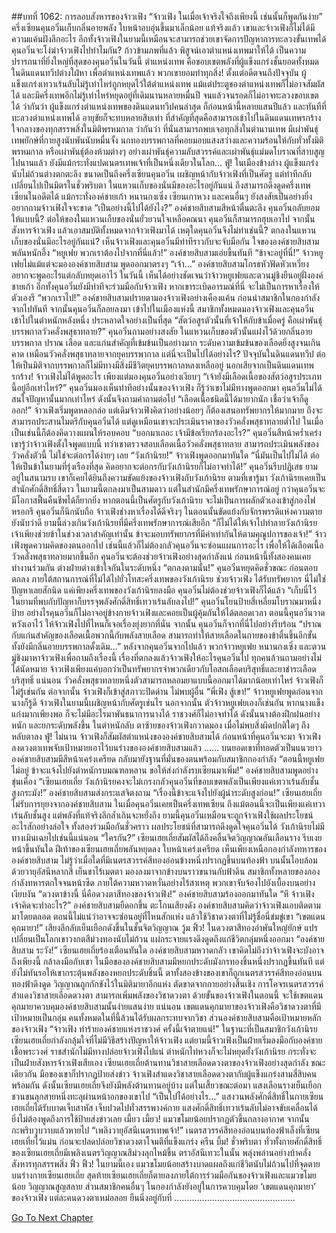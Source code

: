 ##บทที่ 1062: การลอบสังหารของจ้าวเฟิง
“จ้าวเฟิง ในเมื่อเจ้าจริงใจถึงเพียงนี้ เช่นนั้นก็พูดกันง่าย”
ครึ่งเซียนคุนอวิ๋นเก็บกลิ่นอายพลัง ใบหน้าอบอุ่นขึ้นมาเล็กน้อย
แท้จริงแล้ว เขาและจ้าวเฟิงก็ไม่ได้มีความแค้นฝังลึกอะไร อีกทั้งจ้าวเฟิงในยามนี้เหมือนจะสามารถช่วยเขาจัดการปัญหาการทะลวงขั้นเทพได้
คุนอวิ๋นจะโง่ฆ่าจ้าวเฟิงไปทำไมกัน?
ก้าวข้ามภพที่แล้ว พิสูจน์เอาตำแหน่งเทพมาให้ได้ เป็นความปรารถนาที่ยิ่งใหญ่ที่สุดของคุนอวิ๋นในวันนี้
ตำแหน่งเทพ คือขอบเขตพลังที่ผู้แข็งแกร่งชั้นยอดทั้งหมดในดินแดนทวีปต่างใฝ่หา เพื่อตำแหน่งเทพแล้ว พวกเขายอมทำทุกสิ่ง!
ตั้งแต่อดีตจนถึงปัจจุบัน ผู้แข็งแกร่งเทวาเร้นลับไม่รู้เท่าไหร่ถูกหยุดไว้ใต้ตำแหน่งเทพ แม้แต่ประตูของตำแหน่งเทพก็ไม่อาจสัมผัสได้ และมีครึ่งเทพอีกไม่รู้เท่าไหร่หยุดอยู่ที่เดิมนานหลายหมื่นปี จนแล้วจนรอดก็ไม่อาจทะลวงขอบเขตได้
ว่ากันว่า ผู้แข็งแกร่งตำแหน่งเทพของดินแดนทวีปคนล่าสุด ก็ก่อนหน้านี้หลายแสนปีแล้ว
และทันทีที่ทะลวงตำแหน่งเทพได้ อายุขัยก็จะทบหลายสิบเท่า ที่สำคัญที่สุดคือสามารถเข้าไปในดินแดนเทพรกร้าง ใจกลางของทุกสรรพสิ่งในมิติพรหมกาล
ว่ากันว่า ที่นั่นสามารถพบเจอทุกสิ่งในตำนานเทพ มีเผ่าพันธุ์เทพยักษ์ที่กายสูงนับพันนับหมื่นจั้ง นกทองบรรพกาลที่คอยมอบแสงสว่างและความร้อนให้กับทั่วทั้งมิติพรหมกาล หรือเผ่าพันธุ์ต้องห้ามต่างๆ อย่างเผ่าพันธุ์ความลับสวรรค์และเผ่าพันธุ์แม่มดโบราณที่สาบสูญไปนานแล้ว ยังมีแม้กระทั่งแปดเนตรเทพเจ้าที่เป็นหนึ่งเดียวในโลก...
ฟู่!
ในเมืองข้างล่าง ผู้แข็งแกร่งนับไม่ถ้วนต่างตกตะลึง
ขนาดเป็นถึงครึ่งเซียนคุนอวิ๋น เผชิญหน้ากับจ้าวเฟิงที่เป็นศัตรู แต่ท่าทีกลับเปลี่ยนไปเป็นมิตรในชั่วพริบตา
ในแหวนเก็บของนั่นมีของอะไรอยู่กันแน่ ถึงสามารถดึงดูดครึ่งเทพเซียนในอดีตได้
แม้กระทั่งองค์ชายเก้า หนานกงเซิ่ง เซียนเกาหวง และคนอื่นๆ ยังสงสัยเป็นอย่างยิ่ง อยากถามจ้าวเฟิงใจจะขาด
“เป็นอย่างนี้ไปได้ยังไง?”
องค์ชายสิบสามสีหน้าตื่นตะลึง
คุนอวิ๋นกลับยอมให้แบบนี้?
ต่อให้ของในแหวนเก็บของนั่นยั่วยวนใจเหลือคณนา คุนอวิ๋นก็สามารถฮุบเอาไป จากนั้นสังหารจ้าวเฟิง แล้วเอาสมบัติทั้งหมดจากจ้าวเฟิงมาได้
เหตุใดคุนอวิ๋นจึงไม่ทำเช่นนี้? ตกลงในแหวนเก็บของนั่นมีอะไรอยู่กันแน่?
เห็นจ้าวเฟิงและคุนอวิ๋นมีท่าทีราวกับจะจับมือกัน ใจขององค์ชายสิบสามพลันหนักอึ้ง
“หยูเฟย พวกเราต้องไปจากที่นี่แล้ว!”
องค์ชายสิบสามเอ่ยขึ้นทันที
“ข้าจะอยู่ที่นี่!”
จ้าวหยูเฟยไม่แม้แต่จะมององค์ชายสิบสาม พูดออกมาตรงๆ
“เจ้า…”
องค์ชายสิบสามโกรธหัวฟัดหัวเหวี่ยง อยากจะพูดอะไรแต่กลับหยุดเอาไว้
ในวันนี้ เห็นได้อย่างชัดเจนว่าจ้าวหยูเฟยและตวนมู่ชิงยืนอยู่ฝั่งองค์ชายเก้า อีกทั้งคุนอวิ๋นยังมีท่าทีจะร่วมมือกับจ้าวเฟิง
หากเขาระเบิดอารมณ์ที่นี่ จะไม่เป็นการหาเรื่องให้ตัวเองรึ
“พวกเราไป!”
องค์ชายสิบสามปรายตามองจ้าวเฟิงอย่างเคืองแค้น ก่อนนำสมาชิกในกองกำลังจากไปทันที
จากนั้นคุนอวิ๋นก็ลอยลงมา เข้าไปในเมืองแห่งนี้
สมาชิกทั้งหมดมองจ้าวเฟิงและคุนอวิ๋นเข้าไปในตำหนักหลังหนึ่ง ประหลาดใจอย่างเป็นที่สุด
“สัตว์อสูรตัวนั้นที่เจ้าให้กับข้าเมื่อครู่ คือเผ่าพันธุ์บรรพกาลวัวคลั่งพสุธาทลาย?”
คุนอวิ๋นถามอย่างสงสัย
ในแหวนเก็บของตัวนั้นแฝงไว้ด้วยกลิ่นอายบรรพกาล ปราณ เลือด และแก่นสำคัญที่เข้มข้นเป็นอย่างมาก ระดับความเข้มข้นของเลือดยิ่งสูงจนเกินคาด เหมือนวัวคลั่งพสุธาทลายจากยุคบรรพากาล
แต่นี่จะเป็นไปได้อย่างไร? ปัจจุบันในดินแดนทวีป ต่อให้เป็นมิติจากบรรพกาลก็ไม่มีทางมีสิ่งมีชีวิตยุคบรรพกาลหลงเหลืออยู่
นอกเสียจากเป็นดินแดนเทพรกร้าง!
จ้าวเฟิงไม่ได้พูดอะไร เพียงแต่มองคุนอวิ๋นอย่างเงียบๆ
“เจ้ายังมีเลือดเนื้อของสัตว์อสูรประเภทนี้อยู่อีกเท่าไหร่?”
คุนอวิ๋นมองเห็นท่าทีอย่างนั้นของจ้าวเฟิง ก็รู้ว่าเขาไม่มีทางพูดออกมา คุนอวิ๋นไม่ได้สนใจปัญหานั้นมากเท่าไหร่ ดังนั้นจึงถามคำถามต่อไป
“เลือดเนื้อชนิดนี้ได้มายากนัก เชื่อว่าเจ้าก็ดูออก!”
จ้าวเฟิงเริ่มพูดหลอกล่อ
แต่เดิมจ้าวเฟิงคิดว่าอย่างน้อยๆ ก็ต้องเสนอทรัพยากรให้มากมาย ถึงจะสามารถประสานไมตรีกับคุนอวิ๋นได้
แต่ดูเหมือนเขาจะประเมินราคาของวัวคลั่งพสุธาทลายต่ำไป ในเมื่อเป็นเช่นนี้ก็ต้องคิดวางแผนให้รอบคอบ
“บอกมาเถอะ เจ้ามีข้อเรียกร้องอะไร?”
คุนอวิ๋นสีหน้าคร่ำเคร่ง เขารู้ว่าจ้าวเฟิงตั้งใจพูดแบบนี้
ทว่าเขาตรวจสอบเลือดเนื้อวัวคลั่งพสุธาทลาย สามารถประเมินพลังของวัวคลั่งตัวนี้ ไม่ใช่จะต่อกรได้ง่ายๆ เลย
“วังเก้านิรย!”
จ้าวเฟิงพูดออกมาทันใด
“นี่มันเป็นไปไม่ได้ ต่อให้เป็นข้าในยามที่รุ่งเรืองที่สุด คิดอยากจะต่อกรกับวังเก้านิรยก็ไม่อาจทำได้!”
คุนอวิ๋นรีบปฏิเสธ
ยามอยู่ในสนามรบ เขาก็เคยได้ยินถึงความขัดแย้งของจ้าวเฟิงกับวังเก้านิรย
ตามที่เขารู้มา วังเก้านิรยเคยเป็นสำนักศักดิ์สิทธิ์สี่ดาว ในยามนี้ตกลงมาเป็นสามดาว แต่ในสำนักมีครึ่งเทพรักษาการณ์อยู่
กว่าคุนอวิ๋นจะมีโอกาสฟื้นคืนชีพได้ก็ยากยิ่ง หากตอนนี้เป็นศัตรูกับวังเก้านิรย จะไม่เป็นการผลักตัวเองเข้าสู่กองไฟหรอกรึ
คุนอวิ๋นก็นึกนับถือ จ้าวเฟิงช่างหาเรื่องได้ดีจริงๆ ในตอนนั้นขัดแย้งกับจักรพรรดิแห่งความตายยังนับว่าดี ยามนี้ล่วงเกินวังเก้านิรยที่มีครึ่งเทพรักษาการณ์เสียอีก
“ก็ไม่ได้ให้เจ้าไปทำลายวังเก้านิรย เจ้าเพียงช่วยข้าในช่วงเวลาสำคัญเท่านั้น ข้าจะมอบทรัพยากรที่มีค่าเท่ากันให้ตามคุณูปการของเจ้า!”
จ้าวเฟิงพูดความคิดของตนออกไป
เช่นนี้แล้วก็ไม่ต้องกลัวคุนอวิ๋นจะซ่อนแผนการอะไร เพื่อให้ได้เลือดเนื้อวัวคลั่งพสุธาทลายมากขึ้นอีก คุนอวิ๋นจะต้องช่วยจ้าวเฟิงอย่างสุดกำลังแน่
ก่อนหน้านี้ทั้งสองคนเคยทำงานร่วมกัน ต่างฝ่ายต่างเข้าใจกันในระดับหนึ่ง
“ตกลงตามนั้น!”
คุนอวิ๋นหยุดคิดชั่วขณะ ก่อนตอบตกลง
ภายใต้สถานการณ์ที่ไม่ได้ไปยั่วโทสะครึ่งเทพของวังเก้านิรย ช่วยจ้าวเฟิง ได้รับทรัพยากร นี่ไม่ใช่ปัญหาเลยสักนิด
แค่เพียงครึ่งเทพของวังเก้านิรยลงมือ คุนอวิ๋นไม่ต้องช่วยจ้าวเฟิงก็ได้แล้ว
“เก็บนี่ไว้ ในยามที่พบกับปัญหาก็บรรจุพลังศักดิ์สิทธิ์เทวาเร้นลับลงไป!”
คุนอวิ๋นโยนป้ายสี่เหลี่ยมโบราณมาหนึ่งป้าย
อย่างไรคุนอวิ๋นก็ไม่อาจอยู่ข้างกายจ้าวเฟิงและคอยเป็นผู้คุ้มกันให้ได้ตลอดเวลา
ตอนนี้คุนอวิ๋นวาดหวังเอาไว้ ให้จ้าวเฟิงไปที่ไหนก็เจอเรื่องยุ่งยากที่นั่น
จากนั้น คุนอวิ๋นก็จากที่นี่ไปอย่างรีบร้อน
“ปราณกับแก่นสำคัญของเลือดเนื้อพวกนี้กับพลังสายเลือด สามารถทำให้สายเลือดในกายของข้าตื่นขึ้นอีกขั้น ทั้งยังมีกลิ่นอายบรรพกาลดั้งเดิม…”
หลังจากคุนอวิ๋นจากไปแล้ว พวกจ้าวหยูเฟย หนานกงเซิ่ง และตวนมู่ชิงมาหาจ้าวเฟิงเพื่อถามถึงเรื่องนี้
เรื่องที่ตกลงแล้วจ้าวเฟิงให้อะไรคุนอวิ๋นไป ทุกคนล้วนถามอย่างไม่ได้นัดหมาย จ้าวเฟิงเพียงแค่บอกว่าเป็นทรัพยากรจำพวกเดียวกับโอสถเลือดบริสุทธิ์และยาชำระเลือดบริสุทธิ์
แน่นอน วัวคลั่งพสุธาทลายหนึ่งตัวสามารถหลอมยาแบบนี้ออกมาได้มากน้อยเท่าไหร่ จ้าวเฟิงก็ไม่รู้เช่นกัน
ต่อจากนั้น จ้าวเฟิงก็เข้าสู่สภาวะปิดด่าน ไม่พบผู้อื่น
“พี่เฟิง สู้เขา!”
จ้าวหยูเฟยพูดก่อนจาก
นางก็รู้ดี จ้าวเฟิงในยามนี้เผชิญหน้ากับศัตรูเช่นไร
นอกจากนั้น ตัวจ้าวหยูเฟยเองก็เช่นกัน หากนางแข็งแก่งมากเพียงพอ ก็จะไม่มีอะไรมาพันธนาการนางได้ ราชวงศ์ก็ไม่อาจทำได้ ดังนั้นนางต้องฝึกฝนอย่างหนัก และยกระดับพลังขึ้น
ในตำหนักลับ ตาซ้ายของจ้าวเฟิงกวาดมอง เมื่อไม่พบสิ่งผิดปกติใดๆ ถึงหลับตาลง
ฟู่!
ไม่นาน จ้าวเฟิงก็สัมผัสตำแหน่งขององค์ชายสิบสามได้
ก่อนหน้าที่คุนอวิ๋นจะมา จ้าวเฟิงลงดวงตาเทพจับเป้าหมายเอาไว้บนร่างขององค์ชายสิบสามแล้ว
……
บนยอดเขาที่ทอดตัวเป็นแนวยาว องค์ชายสิบสามมีสีหน้าเคร่งเครียด กลับมายังฐานที่มั่นของตนพร้อมกับสมาชิกกองกำลัง
“ตอนนี้หยูเฟยไม่อยู่ ข้าจะแจ้งไปยังตำหนักรบมณฑลหลาน ขอให้ส่งกำลังรบเซียนมาเพิ่ม!”
องค์ชายสิบสามพูดอย่างขุ่นเคือง
“เซียนเฮยเถี่ย วังเก้านิรยคงจะไม่เกรงกลัวคุนอวิ๋นที่ขอบเขตพลังเป็นเพียงแค่เทวาเร้นลับชั้นสูงกระมัง!”
องค์ชายสิบสามส่งกระแสจิตงถาม
“เรื่องนี้ข้าจะแจ้งไปยังผู้นำระดับสูงก่อน!”
เซียนเฮยเถี่ยไม่รับการยุยงจากองค์ชายสิบสาม
ในเมื่อคุนอวิ๋นเคยเป็นครึ่งเทพเซียน ถึงแม้ตอนนี้จะเป็นเพียงแค่เทวาเร้นลับชั้นสูง แต่พลังที่แท้จริงลึกล้ำเกินจะหยั่งถึง
ยามนี้คุนอวิ๋นเหมือนจะถูกจ้าวเฟิงใช้ผลประโยชน์อะไรสักอย่างล่อใจ ทั้งสองร่วมมือกันชั่วคราว
ผลประโยชน์ที่สามารถดึงดูดใจคุนอวิ๋นได้ วังเก้านิรยไม่มีทางเมินเฉยไปเช่นนี้แน่นอน
“ใครกัน?”
เซียนเฮยเถี่ยสัมผัสได้ถึงคลื่นจิตวิญญาณอันเลือนราง รีบเงยหน้าขึ้นทันใด
ฝีเท้าของเซียนเฮยเถี่ยพลันหยุดลง ใบหน้าเคร่งเครียด
เห็นเพียงเหนือกองกำลังทหารขององค์ชายสิบสาม ไม่รู้ว่าเมื่อใดที่มีเนตรสวรรค์สีทองอ่อนข้างหนึ่งปรากฏขึ้นบนท้องฟ้า บนนั้นโอบล้อมด้วยวายุอัสนีหลากสี เย็นชาไร้เมตตา มองลงมาจากข้างบนราวขนานกับฟ้าดิน
สมาชิกทั้งหลายของกองกำลังทหารตกใจจนหน้าซีด ภายใต้ความหวาดหวั่นอย่างไร้สาเหตุ พวกเขาจับจ้องไปยังเบื้องบนอย่างเงียบงัน
“ดวงตาข้างนี้ นี่คือดวงตาสีทองของจ้าวเฟิง!”
องค์ชายสิบสามร้องออกมาทันใด
“หึ จ้าวเฟิง เจ้าคิดจะทำอะไร?”
องค์ชายสิบสามยืดอกขึ้น ตะโกนเสียงดัง
องค์ชายสิบสามคิดว่าจ้าวเฟิงแอบติดตามมาโดยตลอด ตอนนี้ไม่แน่ว่าอาจจะซ่อนอยู่ที่ไหนสักแห่ง แล้วใช้วิชาดวงตาที่ไม่รู้ชื่อนี่ข่มขู่เขา
“เขตแดนคุกมายา!”
เสียงลึกลับเย็นเยือกดังขึ้นในชั้นจิตวิญญาณ
วู้ม ฟิ้ว!
ในดวงตาสีทองอำพันใหญ่ยักษ์ แปรเปลี่ยนเป็นโลกเขาวงกตสีม่วงทองนับไม่ถ้วน แผ่กระจายแรงดึงดูดถึงแก่ชีวิตกลุ่มหนึ่งออกมา
“องค์ชายสิบสาม ระวัง!”
เซียนเฮยเถี่ยร้องเตือนทันใด
องค์ชายสิบสามหวาดกลัว เขาคิดไม่ถึงว่าจ้าวเฟิงจะบังอาจถึงเพียงนี้ กล้าลงมือกับเขา
ในมือขององค์ชายสิบสามมีหยกประดับมังกรทองชิ้นหนึ่งปรากฏขึ้นทันที
แต่ยังไม่ทันรอให้เขากระตุ้นพลังของหยกประดับชิ้นนี้ ตาทั้งสองข้างของเขาก็ถูกเนตรสวรรค์สีทองอ่อนบนทองฟ้าดึงดูด วิญญาณถูกกักขังไว้ในมิติมายาอีกแห่ง ตัดขาดจากกายอย่างสิ้นเชิง
การโคจรเนตรสวรรค์สำแดงวิชาสายเลือดดวงตา สามารถเพิ่มพลังของวิชาดวงตา ด้วยขั้นของจ้าวเฟิงในตอนนี้ จะใช้เขตแดนคุกมายาควบคุมองค์ชายสิบสามนั้นง่ายแสนง่าย
แน่นอน เขตแดนคุกมายาของจ้าวเฟิงคือวิชาดวงตาที่มีเป้าหมายเป็นกลุ่ม คนทั้งหมดในที่นี้ล้วนได้รับผลกระทบจากวิชา ส่วนองค์ชายสิบสามคือเป้าหมายหลักของจ้าวเฟิง
“จ้าวเฟิง ทำร้ายองค์ชายแห่งราชวงศ์ ครั้งนี้เจ้าตายแน่!”
ในฐานะที่เป็นสมาชิกวังเก้านิรย เซียนเฮยเถี่ยกำลังกลุ้มใจที่ไม่มีวิธีสร้างปัญหาให้จ้าวเฟิง
แต่ยามนี้จ้าวเฟิงเป็นฝ่ายเริ่มลงมือกับองค์ชายเชื้อพระวงศ์ ราชสำนักไม่มีทางปล่อยจ้าวเฟิงไปแน่ ตำหนักไท่หวงก็จะไม่หยุดยั้งวังเก้านิรย กระทั่งจะเป็นฝ่ายสังหารจ้าวเฟิงเสียเอง
เซียนเฮยเถี่ยต้านทานวิชาสายเลือดดวงตาของจ้าวเฟิงอย่างสุดกำลัง ขณะเดียวกัน มือของเขาก็ปรากฏป้ายส่งข่าว
จ้าวเฟิงสำแดงวิชาสายเลือดดวงตากับผู้แข็งแกร่งสามสี่สิบคนพร้อมกัน ดังนั้นเซียนเฮยเถี่ยจึงยังมีพลังต้านทานอยู่บ้าง
แต่ในเสี้ยวขณะต่อมา แสงเลือนรางเย็นเยือกชวนขนลุกสายหนึ่งทะลุผ่านหน้าอกของเขาไป
“เป็นไปได้อย่างไร…”
แสงวนพลังศักดิ์สิทธิ์ในกายเซียนเฮยเถี่ยได้รับบาดเจ็บสาหัส เจ็บปวดไปทั่วสรรพางค์กาย แสงศักดิ์สิทธิ์เทวาเร้นลับไม่อาจขับเคลื่อนได้ ยิ่งไม่ต้องพูดถึงการใช้ป้ายส่งข่าวเลย
เมี้ยว เมี้ยว!
แมวขโมยน้อยปรากฏตัวขึ้นกลางอากาศ จากนั้นกะพริบวูบวาบแล้วหายไป
“เพลิงวายุอัสนีเนตรเทพเจ้า!”
เนตรสวรรค์สีทองอ่อนบนท้องฟ้าเล็งที่เซียนเฮยเที่ยไว้แม่น ก่อนจะปลดปล่อยวิชาดวงตาโจมตีที่แข็งแกร่ง
ครืน บึ้ม!
ชั่วพริบตา ทั่วทั้งกายศักดิ์สิทธิ์ของเซียนเฮยเถี่ยมีเพลิงเนตรวิญญาณสีม่วงลุกไหม้ขึ้น ตราอัสนีเทวะในนั้น พลุ่งพล่านอย่างบ้าคลั่ง สังหารทุกสรรพสิ่ง
ฟิ้ว ฟิ้ว!
ในยามนี้เอง แมวขโมยน้อยสร้างบาดแผลถึงแก่ชีวิตนับไม่ถ้วนไปที่จุดตายบนร่างกายเซียนเฮยเถี่ย
สุดท้ายเซียนเฮยเถี่ยก็ตายลงภายใต้การร่วมมือกันของจ้าวเฟิงและแมวขโมยน้อย วิญญาณสูญสลาย
ส่วนสมาชิกคนอื่นๆ ในกองกำลังยังอยู่ในการควบคุมโดย ‘เขตแดนคุกมายา’ ของจ้าวเฟิง แต่ละคนดวงตาเหม่อลอย ยืนนิ่งอยู่กับที่
…………………………………………


[Go To Next Chapter]( ./300.md)